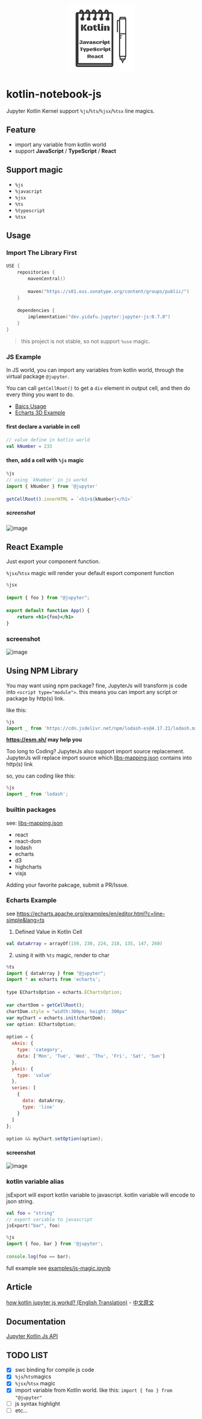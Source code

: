 <div style="display:flex;margin: 24px">
    <img src="./docs/logo.png" width="180" height="180" style="margin: auto"/>
</div>

# kotlin-notebook-js

Jupyter Kotlin Kernel support `%js`/`%ts`/`%jsx`/`%tsx` line magics.

## Feature

+ import any variable from kotlin world
+ support **JavaScript** / **TypeScript** / **React**

## Support magic

+ `%js`
+ `%javacript`
+ `%jsx`
+ `%ts`
+ `%typescript`
+ `%tsx`

## Usage

### Import The Library First

```kt
USE {
    repositories {
        mavenCentral()

        maven("https://s01.oss.sonatype.org/content/groups/public/")
    }

    dependencies {
        implementation("dev.yidafu.jupyter:jupyter-js:0.7.0")
    }
}
```

> this project is not stable, so not support `%use` magic.

### JS Example

In JS world, you can import any variables from kotlin world, through the virtual package `@jupyter`.

You can call `getCellRoot()` to get a `div` element in output cell, and then do every thing you want to do.

+ [Baics Usage](https://yidafu.github.io/kotlin-jupyter-js/examples/js-magic.html)
+ [Echarts 3D Example](https://yidafu.github.io/kotlin-jupyter-js/examples/girls-last-tour.html)

#### first declare a variable in cell

```kt
// value define in kotlin world
val kNumber = 233
```

#### then, add a cell with `%js` magic

```js
%js
// using `kNumber` in js workd
import { kNumber } from '@jupyter'

getCellRoot().innerHTML = `<h1>${kNumber}</h1>`
```

##### screenshot

![image](https://github.com/yidafu/kotlin-jupyter-js/assets/22773923/cd1d84d3-7dcc-4f0f-8a3e-50300e4f7e4c)

## React Example

Just export your component function.

`%jsx`/`%tsx` magic will render your default export component function

```jsx
%jsx

import { foo } from "@jupyter";

export default function App() {
    return <h1>{foo}</h1>
}
```

### screenshot

![image](https://github.com/yidafu/kotlin-jupyter-js/assets/22773923/c8902c7e-813d-41b3-be6b-b0ee192e890b)

## Using NPM Library

You may want using npm package? fine, JupyterJs will transform js code into `<script type="module">`. this means you can
import any script or package by http(s) link.

like this:

```js
%js
import _ from 'https://cdn.jsdelivr.net/npm/lodash-es@4.17.21/lodash.min.js';
```

**<https://esm.sh/> may help you**

Too long to Coding? JupyterJs also support import source replacement. JupyterJs will replace import source
which [libs-mapping.json](jupyter-js/src/main/resources/libs-mapping.json) contains into http(s) link

so, you can coding like this:

```js
%js
import _ from 'lodash';
```

### builtin packages

see: [libs-mapping.json](jupyter-js/src/main/resources/libs-mapping.json)

+ react
+ react-dom
+ lodash
+ echarts
+ d3
+ highcharts
+ visjs

Adding your favorite pakcage, submit a PR/Issue.

### Echarts Example

see <https://echarts.apache.org/examples/en/editor.html?c=line-simple&lang=ts>

1. Defined Value in Kotlin Cell

```kt
val dataArray = arrayOf(150, 230, 224, 218, 135, 147, 260)
```

2. using it with `%ts` magic, render to char

```js
%ts
import { dataArray } from "@jupyter";
import * as echarts from 'echarts';

type EChartsOption = echarts.EChartsOption;

var chartDom = getCellRoot();
chartDom.style = "width:300px; height: 300px"
var myChart = echarts.init(chartDom);
var option: EChartsOption;

option = {
  xAxis: {
    type: 'category',
    data: ['Mon', 'Tue', 'Wed', 'Thu', 'Fri', 'Sat', 'Sun']
  },
  yAxis: {
    type: 'value'
  },
  series: [
    {
      data: dataArray,
      type: 'line'
    }
  ]
};

option && myChart.setOption(option);
```

#### screenshot

![image](https://github.com/yidafu/kotlin-jupyter-js/assets/22773923/b5aa06d3-24dc-4e3e-a020-8bd7ac5b1bae)

### kotlin variable alias

jsExport will export kotlin variable to javascript. kotlin variable will encode to json string.

```kotlin
val foo = "string"
// export variable to javascript
jsExport("bar", foo)
```

```js
%js
import { foo, bar } from '@jupyter';

console.log(foo == bar);
```

full example see [examples/js-magic.ipynb](./examples/js-magic.ipynb)

## Article

[how kotlin jupyter js workd? (English Translation)](./docs/how-kotlin-jupyter-work.md) - [中文原文](./docs/how-kotlin-jupyter-work.zh-CN.md)

## Documentation

[Jupyter Kotlin Js API](https://yidafu.github.io/kotlin-jupyter-js/kt-docs/index.html)

## TODO LIST

+ [x] swc binding for compile js code
+ [x] `%js`/`%ts`magics
+ [x] `%jsx`/`%tsx` magic
+ [x] import variable from Kotlin world. like this: `import { foo } from "@jupyter"`
+ [ ] js syntax highlight
+ [ ] etc...
